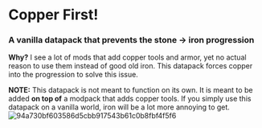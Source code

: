 # Copper First!
### A vanilla datapack that prevents the **stone -> iron** progression
**Why?** I see a lot of mods that add copper tools and armor, yet no actual reason to use them instead of good old iron. This datapack forces copper into the progression to solve this issue.

**NOTE:** This datapack is not meant to function on its own. It is meant to be added **on top of** a modpack that adds copper tools. If you simply use this datapack on a vanilla world, iron will be a lot more annoying to get.
![94a730bf603586d5cbb917543b61c0b8fbf4f5f6](https://github.com/StarFallenJax/Copper-First/assets/93849152/879cd62f-dbba-4c9f-be08-2cdbebf63e5f)
